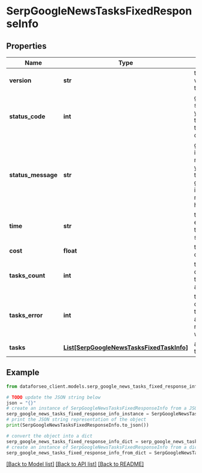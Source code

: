 # SerpGoogleNewsTasksFixedResponseInfo


## Properties

Name | Type | Description | Notes
------------ | ------------- | ------------- | -------------
**version** | **str** | the current version of the API | [optional] 
**status_code** | **int** | general status code you can find the full list of the response codes here | [optional] 
**status_message** | **str** | general informational message you can find the full list of general informational messages here | [optional] 
**time** | **str** | total execution time, seconds | [optional] 
**cost** | **float** | total tasks cost, USD | [optional] 
**tasks_count** | **int** | the number of tasks in the tasks array | [optional] 
**tasks_error** | **int** | the number of tasks in the tasks array returned with an error | [optional] 
**tasks** | [**List[SerpGoogleNewsTasksFixedTaskInfo]**](SerpGoogleNewsTasksFixedTaskInfo.md) | array of tasks | [optional] 

## Example

```python
from dataforseo_client.models.serp_google_news_tasks_fixed_response_info import SerpGoogleNewsTasksFixedResponseInfo

# TODO update the JSON string below
json = "{}"
# create an instance of SerpGoogleNewsTasksFixedResponseInfo from a JSON string
serp_google_news_tasks_fixed_response_info_instance = SerpGoogleNewsTasksFixedResponseInfo.from_json(json)
# print the JSON string representation of the object
print(SerpGoogleNewsTasksFixedResponseInfo.to_json())

# convert the object into a dict
serp_google_news_tasks_fixed_response_info_dict = serp_google_news_tasks_fixed_response_info_instance.to_dict()
# create an instance of SerpGoogleNewsTasksFixedResponseInfo from a dict
serp_google_news_tasks_fixed_response_info_from_dict = SerpGoogleNewsTasksFixedResponseInfo.from_dict(serp_google_news_tasks_fixed_response_info_dict)
```
[[Back to Model list]](../README.md#documentation-for-models) [[Back to API list]](../README.md#documentation-for-api-endpoints) [[Back to README]](../README.md)


